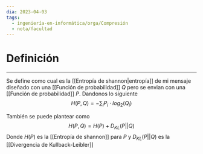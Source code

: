 ```yaml
---
dia: 2023-04-03
tags:
  - ingeniería-en-informática/orga/Compresión
  - nota/facultad
---
```

# Definición
---
Se define como cual es la [[Entropía de shannon|entropía]] de mi mensaje diseñado con una [[Función de probabilidad]] $Q$ pero se envian con una [[Función de probabilidad]] $P$. Dandonos lo siguiente
$$ H(P, Q) = - \sum_i P_i \cdot log_2(Q_i) $$

También se puede plantear como 
$$ H(P,Q) = H(P) + D_{KL}(P||Q) $$
Donde $H(P)$ es la [[Entropía de shannon]] para $P$ y $D_{KL}(P||Q)$ es la [[Divergencia de Kullback-Leibler]] 